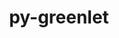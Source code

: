 ---
title: "py-greenlet"
layout: cache
categories: [package, develop]
meta: {"versions": ["2.0.2", "3.0.3", "3.1.1"], "compilers": ["apple-clang@=15.0.0", "gcc@=10.2.1", "gcc@=10.5.0", "gcc@=11.1.0", "gcc@=11.4.0", "gcc@=13.3.0", "gcc@=7.5.0", "gcc@=9.4.0", "oneapi@=2024.2.1"], "oss": ["centos7", "rhel8", "ubuntu18.04", "ubuntu20.04", "ubuntu22.04", "ventura"], "platforms": ["darwin", "linux"], "targets": ["aarch64", "neoverse_v1", "neoverse_v2", "ppc64le", "x86_64_v3"], "stacks": ["data-vis-sdk", "developer-tools", "developer-tools-aarch64-linux-gnu", "developer-tools-darwin", "developer-tools-manylinux2014", "developer-tools-x86_64_v3-linux-gnu", "e4s", "e4s-neoverse-v2", "e4s-neoverse_v1", "e4s-oneapi", "e4s-power", "radiuss", "root"], "num_specs": 112, "num_specs_by_stack": {"root": 112, "developer-tools-darwin": 1, "developer-tools-manylinux2014": 1, "developer-tools-x86_64_v3-linux-gnu": 7, "developer-tools-aarch64-linux-gnu": 7, "radiuss": 7, "developer-tools": 4, "e4s-power": 7, "data-vis-sdk": 7, "e4s-neoverse_v1": 4, "e4s-neoverse-v2": 16, "e4s": 21, "e4s-oneapi": 30}}
spec_details: [{"hash": "kxbtbvkhlwv2levuamcy5ijwxlxn4zcs", "compiler": "apple-clang@=15.0.0", "versions": ["2.0.2"], "os": "ventura", "platform": "darwin", "target": "aarch64", "variants": ["build_system=python_pip"], "stacks": ["root", "developer-tools-darwin"], "size": "-", "tarball": "https://binaries.spack.io/develop/build_cache/darwin-ventura-aarch64/apple-clang-15.0.0/py-greenlet-2.0.2/darwin-ventura-aarch64-apple-clang-15.0.0-py-greenlet-2.0.2-kxbtbvkhlwv2levuamcy5ijwxlxn4zcs.spack"}, {"hash": "xvqks4tqhovovpn7ujiyvxfanmrdwyhh", "compiler": "gcc@=10.2.1", "versions": ["3.1.1"], "os": "centos7", "platform": "linux", "target": "x86_64_v3", "variants": ["build_system=python_pip"], "stacks": ["root", "developer-tools-manylinux2014"], "size": "-", "tarball": "https://binaries.spack.io/develop/build_cache/linux-centos7-x86_64_v3/gcc-10.2.1/py-greenlet-3.1.1/linux-centos7-x86_64_v3-gcc-10.2.1-py-greenlet-3.1.1-xvqks4tqhovovpn7ujiyvxfanmrdwyhh.spack"}, {"hash": "aqlwtpdmmwm3vidzl4fye3ah275p5tb2", "compiler": "gcc@=10.5.0", "versions": ["3.1.1"], "os": "centos7", "platform": "linux", "target": "x86_64_v3", "variants": ["build_system=python_pip"], "stacks": ["root", "developer-tools-x86_64_v3-linux-gnu"], "size": "-", "tarball": "https://binaries.spack.io/develop/build_cache/linux-centos7-x86_64_v3/gcc-10.5.0/py-greenlet-3.1.1/linux-centos7-x86_64_v3-gcc-10.5.0-py-greenlet-3.1.1-aqlwtpdmmwm3vidzl4fye3ah275p5tb2.spack"}, {"hash": "bmsd77uzkhy6quhxa77vxzsduizgfzke", "compiler": "gcc@=10.5.0", "versions": ["3.1.1"], "os": "centos7", "platform": "linux", "target": "x86_64_v3", "variants": ["build_system=python_pip"], "stacks": ["root", "developer-tools-x86_64_v3-linux-gnu"], "size": "-", "tarball": "https://binaries.spack.io/develop/build_cache/linux-centos7-x86_64_v3/gcc-10.5.0/py-greenlet-3.1.1/linux-centos7-x86_64_v3-gcc-10.5.0-py-greenlet-3.1.1-bmsd77uzkhy6quhxa77vxzsduizgfzke.spack"}, {"hash": "cfzhkqouqmskqytf4ddwgwdsq6hosb2z", "compiler": "gcc@=10.5.0", "versions": ["3.1.1"], "os": "centos7", "platform": "linux", "target": "x86_64_v3", "variants": ["build_system=python_pip"], "stacks": ["root", "developer-tools-x86_64_v3-linux-gnu"], "size": "-", "tarball": "https://binaries.spack.io/develop/build_cache/linux-centos7-x86_64_v3/gcc-10.5.0/py-greenlet-3.1.1/linux-centos7-x86_64_v3-gcc-10.5.0-py-greenlet-3.1.1-cfzhkqouqmskqytf4ddwgwdsq6hosb2z.spack"}, {"hash": "locepd5w7entquxfj4fijsnniha3adb7", "compiler": "gcc@=10.5.0", "versions": ["3.1.1"], "os": "centos7", "platform": "linux", "target": "x86_64_v3", "variants": ["build_system=python_pip"], "stacks": ["root", "developer-tools-x86_64_v3-linux-gnu"], "size": "-", "tarball": "https://binaries.spack.io/develop/build_cache/linux-centos7-x86_64_v3/gcc-10.5.0/py-greenlet-3.1.1/linux-centos7-x86_64_v3-gcc-10.5.0-py-greenlet-3.1.1-locepd5w7entquxfj4fijsnniha3adb7.spack"}, {"hash": "xdnspg6nuvxn3omu5oj3iorcipsxvgrs", "compiler": "gcc@=10.5.0", "versions": ["3.1.1"], "os": "centos7", "platform": "linux", "target": "x86_64_v3", "variants": ["build_system=python_pip"], "stacks": ["root", "developer-tools-x86_64_v3-linux-gnu"], "size": "-", "tarball": "https://binaries.spack.io/develop/build_cache/linux-centos7-x86_64_v3/gcc-10.5.0/py-greenlet-3.1.1/linux-centos7-x86_64_v3-gcc-10.5.0-py-greenlet-3.1.1-xdnspg6nuvxn3omu5oj3iorcipsxvgrs.spack"}, {"hash": "xogtumtd3ceeufvxhim47vidg4qqwu7p", "compiler": "gcc@=10.5.0", "versions": ["3.1.1"], "os": "centos7", "platform": "linux", "target": "x86_64_v3", "variants": ["build_system=python_pip"], "stacks": ["root", "developer-tools-x86_64_v3-linux-gnu"], "size": "-", "tarball": "https://binaries.spack.io/develop/build_cache/linux-centos7-x86_64_v3/gcc-10.5.0/py-greenlet-3.1.1/linux-centos7-x86_64_v3-gcc-10.5.0-py-greenlet-3.1.1-xogtumtd3ceeufvxhim47vidg4qqwu7p.spack"}, {"hash": "zxmn6nttojvtfvg53cs4aeizr4newc3e", "compiler": "gcc@=10.5.0", "versions": ["3.1.1"], "os": "centos7", "platform": "linux", "target": "x86_64_v3", "variants": ["build_system=python_pip"], "stacks": ["root", "developer-tools-x86_64_v3-linux-gnu"], "size": "-", "tarball": "https://binaries.spack.io/develop/build_cache/linux-centos7-x86_64_v3/gcc-10.5.0/py-greenlet-3.1.1/linux-centos7-x86_64_v3-gcc-10.5.0-py-greenlet-3.1.1-zxmn6nttojvtfvg53cs4aeizr4newc3e.spack"}, {"hash": "2nyzo2ibx5faxy7bxr6yjy4b2m373d3s", "compiler": "gcc@=13.3.0", "versions": ["3.1.1"], "os": "rhel8", "platform": "linux", "target": "aarch64", "variants": ["build_system=python_pip"], "stacks": ["root", "developer-tools-aarch64-linux-gnu"], "size": "-", "tarball": "https://binaries.spack.io/develop/build_cache/linux-rhel8-aarch64/gcc-13.3.0/py-greenlet-3.1.1/linux-rhel8-aarch64-gcc-13.3.0-py-greenlet-3.1.1-2nyzo2ibx5faxy7bxr6yjy4b2m373d3s.spack"}, {"hash": "4qgehu6tievfebgdz2df6ib753jwcz33", "compiler": "gcc@=13.3.0", "versions": ["3.1.1"], "os": "rhel8", "platform": "linux", "target": "aarch64", "variants": ["build_system=python_pip"], "stacks": ["root", "developer-tools-aarch64-linux-gnu"], "size": "-", "tarball": "https://binaries.spack.io/develop/build_cache/linux-rhel8-aarch64/gcc-13.3.0/py-greenlet-3.1.1/linux-rhel8-aarch64-gcc-13.3.0-py-greenlet-3.1.1-4qgehu6tievfebgdz2df6ib753jwcz33.spack"}, {"hash": "6yfsirg5l5psr45cpkqakegotyftgax6", "compiler": "gcc@=13.3.0", "versions": ["3.1.1"], "os": "rhel8", "platform": "linux", "target": "aarch64", "variants": ["build_system=python_pip"], "stacks": ["root", "developer-tools-aarch64-linux-gnu"], "size": "-", "tarball": "https://binaries.spack.io/develop/build_cache/linux-rhel8-aarch64/gcc-13.3.0/py-greenlet-3.1.1/linux-rhel8-aarch64-gcc-13.3.0-py-greenlet-3.1.1-6yfsirg5l5psr45cpkqakegotyftgax6.spack"}, {"hash": "crzxexk57l5nh4ro7speoaum3lz2knvc", "compiler": "gcc@=13.3.0", "versions": ["3.1.1"], "os": "rhel8", "platform": "linux", "target": "aarch64", "variants": ["build_system=python_pip"], "stacks": ["root", "developer-tools-aarch64-linux-gnu"], "size": "-", "tarball": "https://binaries.spack.io/develop/build_cache/linux-rhel8-aarch64/gcc-13.3.0/py-greenlet-3.1.1/linux-rhel8-aarch64-gcc-13.3.0-py-greenlet-3.1.1-crzxexk57l5nh4ro7speoaum3lz2knvc.spack"}, {"hash": "ka22qvxedtti6lvagyjw53cohofgffxn", "compiler": "gcc@=13.3.0", "versions": ["3.1.1"], "os": "rhel8", "platform": "linux", "target": "aarch64", "variants": ["build_system=python_pip"], "stacks": ["root", "developer-tools-aarch64-linux-gnu"], "size": "-", "tarball": "https://binaries.spack.io/develop/build_cache/linux-rhel8-aarch64/gcc-13.3.0/py-greenlet-3.1.1/linux-rhel8-aarch64-gcc-13.3.0-py-greenlet-3.1.1-ka22qvxedtti6lvagyjw53cohofgffxn.spack"}, {"hash": "qmq22a35bb7hifol6msq2jof5jmshe7h", "compiler": "gcc@=13.3.0", "versions": ["3.1.1"], "os": "rhel8", "platform": "linux", "target": "aarch64", "variants": ["build_system=python_pip"], "stacks": ["root", "developer-tools-aarch64-linux-gnu"], "size": "-", "tarball": "https://binaries.spack.io/develop/build_cache/linux-rhel8-aarch64/gcc-13.3.0/py-greenlet-3.1.1/linux-rhel8-aarch64-gcc-13.3.0-py-greenlet-3.1.1-qmq22a35bb7hifol6msq2jof5jmshe7h.spack"}, {"hash": "xjpfc3hn5bfq7vi4d6zzkrbagob3qemu", "compiler": "gcc@=13.3.0", "versions": ["3.1.1"], "os": "rhel8", "platform": "linux", "target": "aarch64", "variants": ["build_system=python_pip"], "stacks": ["root", "developer-tools-aarch64-linux-gnu"], "size": "-", "tarball": "https://binaries.spack.io/develop/build_cache/linux-rhel8-aarch64/gcc-13.3.0/py-greenlet-3.1.1/linux-rhel8-aarch64-gcc-13.3.0-py-greenlet-3.1.1-xjpfc3hn5bfq7vi4d6zzkrbagob3qemu.spack"}, {"hash": "ymxwd5skswqvcrrybfsujrhfvtg7phjm", "compiler": "gcc@=7.5.0", "versions": ["3.0.3"], "os": "ubuntu18.04", "platform": "linux", "target": "x86_64_v3", "variants": ["build_system=python_pip"], "stacks": ["root", "radiuss"], "size": "-", "tarball": "https://binaries.spack.io/develop/build_cache/linux-ubuntu18.04-x86_64_v3/gcc-7.5.0/py-greenlet-3.0.3/linux-ubuntu18.04-x86_64_v3-gcc-7.5.0-py-greenlet-3.0.3-ymxwd5skswqvcrrybfsujrhfvtg7phjm.spack"}, {"hash": "co22ox3e27kgwp2fnc3bn6z3wq4gnb2t", "compiler": "gcc@=7.5.0", "versions": ["3.0.3"], "os": "ubuntu18.04", "platform": "linux", "target": "x86_64_v3", "variants": ["build_system=python_pip"], "stacks": ["root", "radiuss"], "size": "-", "tarball": "https://binaries.spack.io/develop/build_cache/linux-ubuntu18.04-x86_64_v3/gcc-7.5.0/py-greenlet-3.0.3/linux-ubuntu18.04-x86_64_v3-gcc-7.5.0-py-greenlet-3.0.3-co22ox3e27kgwp2fnc3bn6z3wq4gnb2t.spack"}, {"hash": "6c7giehcpgn545as3ut6fpzz5f624sp7", "compiler": "gcc@=7.5.0", "versions": ["3.0.3"], "os": "ubuntu18.04", "platform": "linux", "target": "x86_64_v3", "variants": ["build_system=python_pip"], "stacks": ["root", "radiuss"], "size": "-", "tarball": "https://binaries.spack.io/develop/build_cache/linux-ubuntu18.04-x86_64_v3/gcc-7.5.0/py-greenlet-3.0.3/linux-ubuntu18.04-x86_64_v3-gcc-7.5.0-py-greenlet-3.0.3-6c7giehcpgn545as3ut6fpzz5f624sp7.spack"}, {"hash": "dzlzxyt6n5d3s7ubrk3un4lzjxmsh324", "compiler": "gcc@=7.5.0", "versions": ["3.0.3"], "os": "ubuntu18.04", "platform": "linux", "target": "x86_64_v3", "variants": ["build_system=python_pip"], "stacks": ["root", "radiuss"], "size": "-", "tarball": "https://binaries.spack.io/develop/build_cache/linux-ubuntu18.04-x86_64_v3/gcc-7.5.0/py-greenlet-3.0.3/linux-ubuntu18.04-x86_64_v3-gcc-7.5.0-py-greenlet-3.0.3-dzlzxyt6n5d3s7ubrk3un4lzjxmsh324.spack"}, {"hash": "mdgygtdwy7m3fk72y2z6e2pwjytr6obx", "compiler": "gcc@=7.5.0", "versions": ["3.0.3"], "os": "ubuntu18.04", "platform": "linux", "target": "x86_64_v3", "variants": ["build_system=python_pip"], "stacks": ["root", "radiuss"], "size": "-", "tarball": "https://binaries.spack.io/develop/build_cache/linux-ubuntu18.04-x86_64_v3/gcc-7.5.0/py-greenlet-3.0.3/linux-ubuntu18.04-x86_64_v3-gcc-7.5.0-py-greenlet-3.0.3-mdgygtdwy7m3fk72y2z6e2pwjytr6obx.spack"}, {"hash": "midyxdigjuj6o3z5tzuypzgrqtiqyfll", "compiler": "gcc@=7.5.0", "versions": ["3.0.3"], "os": "ubuntu18.04", "platform": "linux", "target": "x86_64_v3", "variants": ["build_system=python_pip"], "stacks": ["root", "radiuss"], "size": "-", "tarball": "https://binaries.spack.io/develop/build_cache/linux-ubuntu18.04-x86_64_v3/gcc-7.5.0/py-greenlet-3.0.3/linux-ubuntu18.04-x86_64_v3-gcc-7.5.0-py-greenlet-3.0.3-midyxdigjuj6o3z5tzuypzgrqtiqyfll.spack"}, {"hash": "3flc7tb3lxjff4retswrkxbfvsspj5vm", "compiler": "gcc@=7.5.0", "versions": ["3.0.3"], "os": "ubuntu18.04", "platform": "linux", "target": "x86_64_v3", "variants": ["build_system=python_pip"], "stacks": ["root", "radiuss"], "size": "-", "tarball": "https://binaries.spack.io/develop/build_cache/linux-ubuntu18.04-x86_64_v3/gcc-7.5.0/py-greenlet-3.0.3/linux-ubuntu18.04-x86_64_v3-gcc-7.5.0-py-greenlet-3.0.3-3flc7tb3lxjff4retswrkxbfvsspj5vm.spack"}, {"hash": "2p6ik7kr33xnyzgp2csnvrvqjsjufqnn", "compiler": "gcc@=7.5.0", "versions": ["2.0.2"], "os": "ubuntu18.04", "platform": "linux", "target": "x86_64_v3", "variants": ["build_system=python_pip"], "stacks": ["root", "developer-tools"], "size": "-", "tarball": "https://binaries.spack.io/develop/build_cache/linux-ubuntu18.04-x86_64_v3/gcc-7.5.0/py-greenlet-2.0.2/linux-ubuntu18.04-x86_64_v3-gcc-7.5.0-py-greenlet-2.0.2-2p6ik7kr33xnyzgp2csnvrvqjsjufqnn.spack"}, {"hash": "4t6b3kmyu7oqzcvuax5moei2pfrdfuac", "compiler": "gcc@=7.5.0", "versions": ["2.0.2"], "os": "ubuntu18.04", "platform": "linux", "target": "x86_64_v3", "variants": ["build_system=python_pip"], "stacks": ["root", "developer-tools"], "size": "-", "tarball": "https://binaries.spack.io/develop/build_cache/linux-ubuntu18.04-x86_64_v3/gcc-7.5.0/py-greenlet-2.0.2/linux-ubuntu18.04-x86_64_v3-gcc-7.5.0-py-greenlet-2.0.2-4t6b3kmyu7oqzcvuax5moei2pfrdfuac.spack"}, {"hash": "a2ze66x2nuc637nc63e3ucjqjdbzmshh", "compiler": "gcc@=7.5.0", "versions": ["2.0.2"], "os": "ubuntu18.04", "platform": "linux", "target": "x86_64_v3", "variants": ["build_system=python_pip"], "stacks": ["root", "developer-tools"], "size": "-", "tarball": "https://binaries.spack.io/develop/build_cache/linux-ubuntu18.04-x86_64_v3/gcc-7.5.0/py-greenlet-2.0.2/linux-ubuntu18.04-x86_64_v3-gcc-7.5.0-py-greenlet-2.0.2-a2ze66x2nuc637nc63e3ucjqjdbzmshh.spack"}, {"hash": "phpn6rujk3uxiuuzonnuif7w7xtdqi2c", "compiler": "gcc@=7.5.0", "versions": ["2.0.2"], "os": "ubuntu18.04", "platform": "linux", "target": "x86_64_v3", "variants": ["build_system=python_pip"], "stacks": ["root", "developer-tools"], "size": "-", "tarball": "https://binaries.spack.io/develop/build_cache/linux-ubuntu18.04-x86_64_v3/gcc-7.5.0/py-greenlet-2.0.2/linux-ubuntu18.04-x86_64_v3-gcc-7.5.0-py-greenlet-2.0.2-phpn6rujk3uxiuuzonnuif7w7xtdqi2c.spack"}, {"hash": "c5m7434etyd7kjm6nnkwqtltlmowxtft", "compiler": "gcc@=9.4.0", "versions": ["3.1.1"], "os": "ubuntu20.04", "platform": "linux", "target": "ppc64le", "variants": ["build_system=python_pip"], "stacks": ["e4s-power", "root"], "size": "-", "tarball": "https://binaries.spack.io/develop/build_cache/linux-ubuntu20.04-ppc64le/gcc-9.4.0/py-greenlet-3.1.1/linux-ubuntu20.04-ppc64le-gcc-9.4.0-py-greenlet-3.1.1-c5m7434etyd7kjm6nnkwqtltlmowxtft.spack"}, {"hash": "7ndhmn2i6ppgiufjlhaf5nghos74tt52", "compiler": "gcc@=9.4.0", "versions": ["3.1.1"], "os": "ubuntu20.04", "platform": "linux", "target": "ppc64le", "variants": ["build_system=python_pip"], "stacks": ["e4s-power", "root"], "size": "-", "tarball": "https://binaries.spack.io/develop/build_cache/linux-ubuntu20.04-ppc64le/gcc-9.4.0/py-greenlet-3.1.1/linux-ubuntu20.04-ppc64le-gcc-9.4.0-py-greenlet-3.1.1-7ndhmn2i6ppgiufjlhaf5nghos74tt52.spack"}, {"hash": "5xbk4pn5v7vxmy3ds326yshsargiupbd", "compiler": "gcc@=9.4.0", "versions": ["3.1.1"], "os": "ubuntu20.04", "platform": "linux", "target": "ppc64le", "variants": ["build_system=python_pip"], "stacks": ["e4s-power", "root"], "size": "-", "tarball": "https://binaries.spack.io/develop/build_cache/linux-ubuntu20.04-ppc64le/gcc-9.4.0/py-greenlet-3.1.1/linux-ubuntu20.04-ppc64le-gcc-9.4.0-py-greenlet-3.1.1-5xbk4pn5v7vxmy3ds326yshsargiupbd.spack"}, {"hash": "ovil2zgjyaag5w35vyemlzfbh452lsu5", "compiler": "gcc@=9.4.0", "versions": ["3.1.1"], "os": "ubuntu20.04", "platform": "linux", "target": "ppc64le", "variants": ["build_system=python_pip"], "stacks": ["e4s-power", "root"], "size": "-", "tarball": "https://binaries.spack.io/develop/build_cache/linux-ubuntu20.04-ppc64le/gcc-9.4.0/py-greenlet-3.1.1/linux-ubuntu20.04-ppc64le-gcc-9.4.0-py-greenlet-3.1.1-ovil2zgjyaag5w35vyemlzfbh452lsu5.spack"}, {"hash": "fkj43dhwfa4kcrkzglfpwimj6xqylcb7", "compiler": "gcc@=9.4.0", "versions": ["3.1.1"], "os": "ubuntu20.04", "platform": "linux", "target": "ppc64le", "variants": ["build_system=python_pip"], "stacks": ["e4s-power", "root"], "size": "-", "tarball": "https://binaries.spack.io/develop/build_cache/linux-ubuntu20.04-ppc64le/gcc-9.4.0/py-greenlet-3.1.1/linux-ubuntu20.04-ppc64le-gcc-9.4.0-py-greenlet-3.1.1-fkj43dhwfa4kcrkzglfpwimj6xqylcb7.spack"}, {"hash": "qw25il44lh67xwaeksmfqjb45lrfjufe", "compiler": "gcc@=9.4.0", "versions": ["3.1.1"], "os": "ubuntu20.04", "platform": "linux", "target": "ppc64le", "variants": ["build_system=python_pip"], "stacks": ["e4s-power", "root"], "size": "-", "tarball": "https://binaries.spack.io/develop/build_cache/linux-ubuntu20.04-ppc64le/gcc-9.4.0/py-greenlet-3.1.1/linux-ubuntu20.04-ppc64le-gcc-9.4.0-py-greenlet-3.1.1-qw25il44lh67xwaeksmfqjb45lrfjufe.spack"}, {"hash": "f66hz2md3r4yvto3fz3uwrxx43q4anzc", "compiler": "gcc@=9.4.0", "versions": ["3.1.1"], "os": "ubuntu20.04", "platform": "linux", "target": "ppc64le", "variants": ["build_system=python_pip"], "stacks": ["e4s-power", "root"], "size": "-", "tarball": "https://binaries.spack.io/develop/build_cache/linux-ubuntu20.04-ppc64le/gcc-9.4.0/py-greenlet-3.1.1/linux-ubuntu20.04-ppc64le-gcc-9.4.0-py-greenlet-3.1.1-f66hz2md3r4yvto3fz3uwrxx43q4anzc.spack"}, {"hash": "uch4y6vbl4ympspfh4sbqxeliaxitknz", "compiler": "gcc@=11.1.0", "versions": ["3.1.1"], "os": "ubuntu20.04", "platform": "linux", "target": "x86_64_v3", "variants": ["build_system=python_pip"], "stacks": ["data-vis-sdk", "root"], "size": "-", "tarball": "https://binaries.spack.io/develop/build_cache/linux-ubuntu20.04-x86_64_v3/gcc-11.1.0/py-greenlet-3.1.1/linux-ubuntu20.04-x86_64_v3-gcc-11.1.0-py-greenlet-3.1.1-uch4y6vbl4ympspfh4sbqxeliaxitknz.spack"}, {"hash": "lpvgqytdiunopd6lxv2qdettts2w4ots", "compiler": "gcc@=11.1.0", "versions": ["3.1.1"], "os": "ubuntu20.04", "platform": "linux", "target": "x86_64_v3", "variants": ["build_system=python_pip"], "stacks": ["data-vis-sdk", "root"], "size": "-", "tarball": "https://binaries.spack.io/develop/build_cache/linux-ubuntu20.04-x86_64_v3/gcc-11.1.0/py-greenlet-3.1.1/linux-ubuntu20.04-x86_64_v3-gcc-11.1.0-py-greenlet-3.1.1-lpvgqytdiunopd6lxv2qdettts2w4ots.spack"}, {"hash": "lfow3edpb5lnjbovxum3jscl4zro2e2x", "compiler": "gcc@=11.1.0", "versions": ["3.1.1"], "os": "ubuntu20.04", "platform": "linux", "target": "x86_64_v3", "variants": ["build_system=python_pip"], "stacks": ["data-vis-sdk", "root"], "size": "-", "tarball": "https://binaries.spack.io/develop/build_cache/linux-ubuntu20.04-x86_64_v3/gcc-11.1.0/py-greenlet-3.1.1/linux-ubuntu20.04-x86_64_v3-gcc-11.1.0-py-greenlet-3.1.1-lfow3edpb5lnjbovxum3jscl4zro2e2x.spack"}, {"hash": "vredlo3guf4op7bjk2slhurywynpbpdv", "compiler": "gcc@=11.1.0", "versions": ["3.1.1"], "os": "ubuntu20.04", "platform": "linux", "target": "x86_64_v3", "variants": ["build_system=python_pip"], "stacks": ["data-vis-sdk", "root"], "size": "-", "tarball": "https://binaries.spack.io/develop/build_cache/linux-ubuntu20.04-x86_64_v3/gcc-11.1.0/py-greenlet-3.1.1/linux-ubuntu20.04-x86_64_v3-gcc-11.1.0-py-greenlet-3.1.1-vredlo3guf4op7bjk2slhurywynpbpdv.spack"}, {"hash": "g4cnw5vl4oudtzr4dhnvzlljdweqzq5a", "compiler": "gcc@=11.1.0", "versions": ["3.1.1"], "os": "ubuntu20.04", "platform": "linux", "target": "x86_64_v3", "variants": ["build_system=python_pip"], "stacks": ["data-vis-sdk", "root"], "size": "-", "tarball": "https://binaries.spack.io/develop/build_cache/linux-ubuntu20.04-x86_64_v3/gcc-11.1.0/py-greenlet-3.1.1/linux-ubuntu20.04-x86_64_v3-gcc-11.1.0-py-greenlet-3.1.1-g4cnw5vl4oudtzr4dhnvzlljdweqzq5a.spack"}, {"hash": "upafolujmvw7qbjfh5k7kgvcxpfda3ne", "compiler": "gcc@=11.1.0", "versions": ["3.1.1"], "os": "ubuntu20.04", "platform": "linux", "target": "x86_64_v3", "variants": ["build_system=python_pip"], "stacks": ["data-vis-sdk", "root"], "size": "-", "tarball": "https://binaries.spack.io/develop/build_cache/linux-ubuntu20.04-x86_64_v3/gcc-11.1.0/py-greenlet-3.1.1/linux-ubuntu20.04-x86_64_v3-gcc-11.1.0-py-greenlet-3.1.1-upafolujmvw7qbjfh5k7kgvcxpfda3ne.spack"}, {"hash": "2nfjwz4fgsetoda2ohkbvsl6vtbmf5re", "compiler": "gcc@=11.1.0", "versions": ["3.1.1"], "os": "ubuntu20.04", "platform": "linux", "target": "x86_64_v3", "variants": ["build_system=python_pip"], "stacks": ["data-vis-sdk", "root"], "size": "-", "tarball": "https://binaries.spack.io/develop/build_cache/linux-ubuntu20.04-x86_64_v3/gcc-11.1.0/py-greenlet-3.1.1/linux-ubuntu20.04-x86_64_v3-gcc-11.1.0-py-greenlet-3.1.1-2nfjwz4fgsetoda2ohkbvsl6vtbmf5re.spack"}, {"hash": "vf3z3hyeu6m7ynx6fgtkqpohvchnk5zm", "compiler": "gcc@=11.4.0", "versions": ["3.1.1"], "os": "ubuntu22.04", "platform": "linux", "target": "neoverse_v1", "variants": ["build_system=python_pip"], "stacks": ["root", "e4s-neoverse_v1"], "size": "-", "tarball": "https://binaries.spack.io/develop/build_cache/linux-ubuntu22.04-neoverse_v1/gcc-11.4.0/py-greenlet-3.1.1/linux-ubuntu22.04-neoverse_v1-gcc-11.4.0-py-greenlet-3.1.1-vf3z3hyeu6m7ynx6fgtkqpohvchnk5zm.spack"}, {"hash": "ewwuo76xvkzo4gnhn5eqprzwa2gyl4mz", "compiler": "gcc@=11.4.0", "versions": ["3.1.1"], "os": "ubuntu22.04", "platform": "linux", "target": "neoverse_v1", "variants": ["build_system=python_pip"], "stacks": ["root", "e4s-neoverse_v1"], "size": "-", "tarball": "https://binaries.spack.io/develop/build_cache/linux-ubuntu22.04-neoverse_v1/gcc-11.4.0/py-greenlet-3.1.1/linux-ubuntu22.04-neoverse_v1-gcc-11.4.0-py-greenlet-3.1.1-ewwuo76xvkzo4gnhn5eqprzwa2gyl4mz.spack"}, {"hash": "qpb3hl5boxcuzxnob7a3hu4wvw67mo7w", "compiler": "gcc@=11.4.0", "versions": ["3.1.1"], "os": "ubuntu22.04", "platform": "linux", "target": "neoverse_v1", "variants": ["build_system=python_pip"], "stacks": ["root", "e4s-neoverse_v1"], "size": "-", "tarball": "https://binaries.spack.io/develop/build_cache/linux-ubuntu22.04-neoverse_v1/gcc-11.4.0/py-greenlet-3.1.1/linux-ubuntu22.04-neoverse_v1-gcc-11.4.0-py-greenlet-3.1.1-qpb3hl5boxcuzxnob7a3hu4wvw67mo7w.spack"}, {"hash": "omplmuiqan3wsticcu4vvnbtdrp4gc3l", "compiler": "gcc@=11.4.0", "versions": ["3.1.1"], "os": "ubuntu22.04", "platform": "linux", "target": "neoverse_v1", "variants": ["build_system=python_pip"], "stacks": ["root", "e4s-neoverse_v1"], "size": "-", "tarball": "https://binaries.spack.io/develop/build_cache/linux-ubuntu22.04-neoverse_v1/gcc-11.4.0/py-greenlet-3.1.1/linux-ubuntu22.04-neoverse_v1-gcc-11.4.0-py-greenlet-3.1.1-omplmuiqan3wsticcu4vvnbtdrp4gc3l.spack"}, {"hash": "zaiyfm27ctvp2hvrdegbwo6rkvku2jpm", "compiler": "gcc@=11.4.0", "versions": ["3.1.1"], "os": "ubuntu22.04", "platform": "linux", "target": "neoverse_v2", "variants": ["build_system=python_pip"], "stacks": ["root", "e4s-neoverse-v2"], "size": "-", "tarball": "https://binaries.spack.io/develop/build_cache/linux-ubuntu22.04-neoverse_v2/gcc-11.4.0/py-greenlet-3.1.1/linux-ubuntu22.04-neoverse_v2-gcc-11.4.0-py-greenlet-3.1.1-zaiyfm27ctvp2hvrdegbwo6rkvku2jpm.spack"}, {"hash": "txjo6kccafusbz7ia7emeqwx6m26vu5w", "compiler": "gcc@=11.4.0", "versions": ["3.1.1"], "os": "ubuntu22.04", "platform": "linux", "target": "neoverse_v2", "variants": ["build_system=python_pip"], "stacks": ["root", "e4s-neoverse-v2"], "size": "-", "tarball": "https://binaries.spack.io/develop/build_cache/linux-ubuntu22.04-neoverse_v2/gcc-11.4.0/py-greenlet-3.1.1/linux-ubuntu22.04-neoverse_v2-gcc-11.4.0-py-greenlet-3.1.1-txjo6kccafusbz7ia7emeqwx6m26vu5w.spack"}, {"hash": "zo7zb46xdrtfpcvlv3gs4vuyrzwzjm2o", "compiler": "gcc@=11.4.0", "versions": ["3.1.1"], "os": "ubuntu22.04", "platform": "linux", "target": "neoverse_v2", "variants": ["build_system=python_pip"], "stacks": ["root", "e4s-neoverse-v2"], "size": "-", "tarball": "https://binaries.spack.io/develop/build_cache/linux-ubuntu22.04-neoverse_v2/gcc-11.4.0/py-greenlet-3.1.1/linux-ubuntu22.04-neoverse_v2-gcc-11.4.0-py-greenlet-3.1.1-zo7zb46xdrtfpcvlv3gs4vuyrzwzjm2o.spack"}, {"hash": "yamkjmkjbxayjpkkvacdugeq6lrmxwbd", "compiler": "gcc@=11.4.0", "versions": ["3.1.1"], "os": "ubuntu22.04", "platform": "linux", "target": "neoverse_v2", "variants": ["build_system=python_pip"], "stacks": ["root", "e4s-neoverse-v2"], "size": "-", "tarball": "https://binaries.spack.io/develop/build_cache/linux-ubuntu22.04-neoverse_v2/gcc-11.4.0/py-greenlet-3.1.1/linux-ubuntu22.04-neoverse_v2-gcc-11.4.0-py-greenlet-3.1.1-yamkjmkjbxayjpkkvacdugeq6lrmxwbd.spack"}, {"hash": "prpfz7j7ilbo5l7vattm45lseqogabjx", "compiler": "gcc@=11.4.0", "versions": ["3.1.1"], "os": "ubuntu22.04", "platform": "linux", "target": "neoverse_v2", "variants": ["build_system=python_pip"], "stacks": ["root", "e4s-neoverse-v2"], "size": "-", "tarball": "https://binaries.spack.io/develop/build_cache/linux-ubuntu22.04-neoverse_v2/gcc-11.4.0/py-greenlet-3.1.1/linux-ubuntu22.04-neoverse_v2-gcc-11.4.0-py-greenlet-3.1.1-prpfz7j7ilbo5l7vattm45lseqogabjx.spack"}, {"hash": "mu5ey6muythnmazwwsnrvgojrveokcrg", "compiler": "gcc@=11.4.0", "versions": ["3.1.1"], "os": "ubuntu22.04", "platform": "linux", "target": "neoverse_v2", "variants": ["build_system=python_pip"], "stacks": ["root", "e4s-neoverse-v2"], "size": "-", "tarball": "https://binaries.spack.io/develop/build_cache/linux-ubuntu22.04-neoverse_v2/gcc-11.4.0/py-greenlet-3.1.1/linux-ubuntu22.04-neoverse_v2-gcc-11.4.0-py-greenlet-3.1.1-mu5ey6muythnmazwwsnrvgojrveokcrg.spack"}, {"hash": "syyfkiizjckzs7wrofp5xefrfyyauxsu", "compiler": "gcc@=11.4.0", "versions": ["3.1.1"], "os": "ubuntu22.04", "platform": "linux", "target": "neoverse_v2", "variants": ["build_system=python_pip"], "stacks": ["root", "e4s-neoverse-v2"], "size": "-", "tarball": "https://binaries.spack.io/develop/build_cache/linux-ubuntu22.04-neoverse_v2/gcc-11.4.0/py-greenlet-3.1.1/linux-ubuntu22.04-neoverse_v2-gcc-11.4.0-py-greenlet-3.1.1-syyfkiizjckzs7wrofp5xefrfyyauxsu.spack"}, {"hash": "nn5dp4vm7keb6clrtm6qeeeq2vkh7hlo", "compiler": "gcc@=11.4.0", "versions": ["3.1.1"], "os": "ubuntu22.04", "platform": "linux", "target": "neoverse_v2", "variants": ["build_system=python_pip"], "stacks": ["root", "e4s-neoverse-v2"], "size": "-", "tarball": "https://binaries.spack.io/develop/build_cache/linux-ubuntu22.04-neoverse_v2/gcc-11.4.0/py-greenlet-3.1.1/linux-ubuntu22.04-neoverse_v2-gcc-11.4.0-py-greenlet-3.1.1-nn5dp4vm7keb6clrtm6qeeeq2vkh7hlo.spack"}, {"hash": "top5nksftaw5t7tzjaa3ggmfzsvdkrd2", "compiler": "gcc@=11.4.0", "versions": ["3.1.1"], "os": "ubuntu22.04", "platform": "linux", "target": "neoverse_v2", "variants": ["build_system=python_pip"], "stacks": ["root", "e4s-neoverse-v2"], "size": "-", "tarball": "https://binaries.spack.io/develop/build_cache/linux-ubuntu22.04-neoverse_v2/gcc-11.4.0/py-greenlet-3.1.1/linux-ubuntu22.04-neoverse_v2-gcc-11.4.0-py-greenlet-3.1.1-top5nksftaw5t7tzjaa3ggmfzsvdkrd2.spack"}, {"hash": "v25kee3qirdduesathlkn6ondxrixhju", "compiler": "gcc@=11.4.0", "versions": ["3.1.1"], "os": "ubuntu22.04", "platform": "linux", "target": "neoverse_v2", "variants": ["build_system=python_pip"], "stacks": ["root", "e4s-neoverse-v2"], "size": "-", "tarball": "https://binaries.spack.io/develop/build_cache/linux-ubuntu22.04-neoverse_v2/gcc-11.4.0/py-greenlet-3.1.1/linux-ubuntu22.04-neoverse_v2-gcc-11.4.0-py-greenlet-3.1.1-v25kee3qirdduesathlkn6ondxrixhju.spack"}, {"hash": "hefum3erf4d4b33fmzdwfyraxdh2qajb", "compiler": "gcc@=11.4.0", "versions": ["3.1.1"], "os": "ubuntu22.04", "platform": "linux", "target": "neoverse_v2", "variants": ["build_system=python_pip"], "stacks": ["root", "e4s-neoverse-v2"], "size": "-", "tarball": "https://binaries.spack.io/develop/build_cache/linux-ubuntu22.04-neoverse_v2/gcc-11.4.0/py-greenlet-3.1.1/linux-ubuntu22.04-neoverse_v2-gcc-11.4.0-py-greenlet-3.1.1-hefum3erf4d4b33fmzdwfyraxdh2qajb.spack"}, {"hash": "hxql2q55olyv5ibwvkwhyy27ttatcho2", "compiler": "gcc@=11.4.0", "versions": ["3.1.1"], "os": "ubuntu22.04", "platform": "linux", "target": "neoverse_v2", "variants": ["build_system=python_pip"], "stacks": ["root", "e4s-neoverse-v2"], "size": "-", "tarball": "https://binaries.spack.io/develop/build_cache/linux-ubuntu22.04-neoverse_v2/gcc-11.4.0/py-greenlet-3.1.1/linux-ubuntu22.04-neoverse_v2-gcc-11.4.0-py-greenlet-3.1.1-hxql2q55olyv5ibwvkwhyy27ttatcho2.spack"}, {"hash": "ngirqbjaldzg7kzoym2kxvdyt76e4gcc", "compiler": "gcc@=11.4.0", "versions": ["3.1.1"], "os": "ubuntu22.04", "platform": "linux", "target": "neoverse_v2", "variants": ["build_system=python_pip"], "stacks": ["root", "e4s-neoverse-v2"], "size": "-", "tarball": "https://binaries.spack.io/develop/build_cache/linux-ubuntu22.04-neoverse_v2/gcc-11.4.0/py-greenlet-3.1.1/linux-ubuntu22.04-neoverse_v2-gcc-11.4.0-py-greenlet-3.1.1-ngirqbjaldzg7kzoym2kxvdyt76e4gcc.spack"}, {"hash": "4jh2cdndwr2kedhzj7dtpjz2276wac5u", "compiler": "gcc@=11.4.0", "versions": ["3.1.1"], "os": "ubuntu22.04", "platform": "linux", "target": "neoverse_v2", "variants": ["build_system=python_pip"], "stacks": ["root", "e4s-neoverse-v2"], "size": "-", "tarball": "https://binaries.spack.io/develop/build_cache/linux-ubuntu22.04-neoverse_v2/gcc-11.4.0/py-greenlet-3.1.1/linux-ubuntu22.04-neoverse_v2-gcc-11.4.0-py-greenlet-3.1.1-4jh2cdndwr2kedhzj7dtpjz2276wac5u.spack"}, {"hash": "c6peyxwzwap7epuztffxthcte63shi4m", "compiler": "gcc@=11.4.0", "versions": ["3.1.1"], "os": "ubuntu22.04", "platform": "linux", "target": "neoverse_v2", "variants": ["build_system=python_pip"], "stacks": ["root", "e4s-neoverse-v2"], "size": "-", "tarball": "https://binaries.spack.io/develop/build_cache/linux-ubuntu22.04-neoverse_v2/gcc-11.4.0/py-greenlet-3.1.1/linux-ubuntu22.04-neoverse_v2-gcc-11.4.0-py-greenlet-3.1.1-c6peyxwzwap7epuztffxthcte63shi4m.spack"}, {"hash": "zceck3iayi42hut5mlbkmihsedrqyevp", "compiler": "gcc@=11.4.0", "versions": ["3.1.1"], "os": "ubuntu22.04", "platform": "linux", "target": "neoverse_v2", "variants": ["build_system=python_pip"], "stacks": ["root", "e4s-neoverse-v2"], "size": "-", "tarball": "https://binaries.spack.io/develop/build_cache/linux-ubuntu22.04-neoverse_v2/gcc-11.4.0/py-greenlet-3.1.1/linux-ubuntu22.04-neoverse_v2-gcc-11.4.0-py-greenlet-3.1.1-zceck3iayi42hut5mlbkmihsedrqyevp.spack"}, {"hash": "z5guxvuuu5khz6xdiv7jes5btm5yf72u", "compiler": "gcc@=11.4.0", "versions": ["3.1.1"], "os": "ubuntu22.04", "platform": "linux", "target": "x86_64_v3", "variants": ["build_system=python_pip"], "stacks": ["e4s", "root"], "size": "-", "tarball": "https://binaries.spack.io/develop/build_cache/linux-ubuntu22.04-x86_64_v3/gcc-11.4.0/py-greenlet-3.1.1/linux-ubuntu22.04-x86_64_v3-gcc-11.4.0-py-greenlet-3.1.1-z5guxvuuu5khz6xdiv7jes5btm5yf72u.spack"}, {"hash": "hqkjqgwzpwh5ilmjfsgmdpeqcbnufvgd", "compiler": "gcc@=11.4.0", "versions": ["3.1.1"], "os": "ubuntu22.04", "platform": "linux", "target": "x86_64_v3", "variants": ["build_system=python_pip"], "stacks": ["e4s", "root"], "size": "-", "tarball": "https://binaries.spack.io/develop/build_cache/linux-ubuntu22.04-x86_64_v3/gcc-11.4.0/py-greenlet-3.1.1/linux-ubuntu22.04-x86_64_v3-gcc-11.4.0-py-greenlet-3.1.1-hqkjqgwzpwh5ilmjfsgmdpeqcbnufvgd.spack"}, {"hash": "uhxgebqrfjlq53gjp4zdjxyb5yf5u6ky", "compiler": "gcc@=11.4.0", "versions": ["3.1.1"], "os": "ubuntu22.04", "platform": "linux", "target": "x86_64_v3", "variants": ["build_system=python_pip"], "stacks": ["e4s", "root"], "size": "-", "tarball": "https://binaries.spack.io/develop/build_cache/linux-ubuntu22.04-x86_64_v3/gcc-11.4.0/py-greenlet-3.1.1/linux-ubuntu22.04-x86_64_v3-gcc-11.4.0-py-greenlet-3.1.1-uhxgebqrfjlq53gjp4zdjxyb5yf5u6ky.spack"}, {"hash": "xziatfk4ittd6ek2coqkqnmmvgi3n644", "compiler": "gcc@=11.4.0", "versions": ["3.1.1"], "os": "ubuntu22.04", "platform": "linux", "target": "x86_64_v3", "variants": ["build_system=python_pip"], "stacks": ["e4s", "root"], "size": "-", "tarball": "https://binaries.spack.io/develop/build_cache/linux-ubuntu22.04-x86_64_v3/gcc-11.4.0/py-greenlet-3.1.1/linux-ubuntu22.04-x86_64_v3-gcc-11.4.0-py-greenlet-3.1.1-xziatfk4ittd6ek2coqkqnmmvgi3n644.spack"}, {"hash": "hniftvlq3ux7lr6kb6n6xixzprc4g3oc", "compiler": "gcc@=11.4.0", "versions": ["3.1.1"], "os": "ubuntu22.04", "platform": "linux", "target": "x86_64_v3", "variants": ["build_system=python_pip"], "stacks": ["e4s", "root"], "size": "-", "tarball": "https://binaries.spack.io/develop/build_cache/linux-ubuntu22.04-x86_64_v3/gcc-11.4.0/py-greenlet-3.1.1/linux-ubuntu22.04-x86_64_v3-gcc-11.4.0-py-greenlet-3.1.1-hniftvlq3ux7lr6kb6n6xixzprc4g3oc.spack"}, {"hash": "p6k2y2hh3vm6b267uthv25itshg5umku", "compiler": "gcc@=11.4.0", "versions": ["3.1.1"], "os": "ubuntu22.04", "platform": "linux", "target": "x86_64_v3", "variants": ["build_system=python_pip"], "stacks": ["e4s", "root"], "size": "-", "tarball": "https://binaries.spack.io/develop/build_cache/linux-ubuntu22.04-x86_64_v3/gcc-11.4.0/py-greenlet-3.1.1/linux-ubuntu22.04-x86_64_v3-gcc-11.4.0-py-greenlet-3.1.1-p6k2y2hh3vm6b267uthv25itshg5umku.spack"}, {"hash": "yut2575rxzjyv3rd7sgdourevr2uyf2q", "compiler": "gcc@=11.4.0", "versions": ["3.1.1"], "os": "ubuntu22.04", "platform": "linux", "target": "x86_64_v3", "variants": ["build_system=python_pip"], "stacks": ["e4s", "root"], "size": "-", "tarball": "https://binaries.spack.io/develop/build_cache/linux-ubuntu22.04-x86_64_v3/gcc-11.4.0/py-greenlet-3.1.1/linux-ubuntu22.04-x86_64_v3-gcc-11.4.0-py-greenlet-3.1.1-yut2575rxzjyv3rd7sgdourevr2uyf2q.spack"}, {"hash": "xmci5jk3wq4ss7x22pfbroumqy2chi3j", "compiler": "gcc@=11.4.0", "versions": ["3.1.1"], "os": "ubuntu22.04", "platform": "linux", "target": "x86_64_v3", "variants": ["build_system=python_pip"], "stacks": ["e4s", "root"], "size": "-", "tarball": "https://binaries.spack.io/develop/build_cache/linux-ubuntu22.04-x86_64_v3/gcc-11.4.0/py-greenlet-3.1.1/linux-ubuntu22.04-x86_64_v3-gcc-11.4.0-py-greenlet-3.1.1-xmci5jk3wq4ss7x22pfbroumqy2chi3j.spack"}, {"hash": "zooegzcbr5n7c5drcfoshas5htya6gfp", "compiler": "gcc@=11.4.0", "versions": ["3.1.1"], "os": "ubuntu22.04", "platform": "linux", "target": "x86_64_v3", "variants": ["build_system=python_pip"], "stacks": ["e4s", "root"], "size": "-", "tarball": "https://binaries.spack.io/develop/build_cache/linux-ubuntu22.04-x86_64_v3/gcc-11.4.0/py-greenlet-3.1.1/linux-ubuntu22.04-x86_64_v3-gcc-11.4.0-py-greenlet-3.1.1-zooegzcbr5n7c5drcfoshas5htya6gfp.spack"}, {"hash": "4wonyxfsoaezq3w7r7i4ehka474idzz6", "compiler": "gcc@=11.4.0", "versions": ["3.1.1"], "os": "ubuntu22.04", "platform": "linux", "target": "x86_64_v3", "variants": ["build_system=python_pip"], "stacks": ["e4s", "root"], "size": "-", "tarball": "https://binaries.spack.io/develop/build_cache/linux-ubuntu22.04-x86_64_v3/gcc-11.4.0/py-greenlet-3.1.1/linux-ubuntu22.04-x86_64_v3-gcc-11.4.0-py-greenlet-3.1.1-4wonyxfsoaezq3w7r7i4ehka474idzz6.spack"}, {"hash": "tfjb4kozb4ujbw2bxoaoaxf675jgivgk", "compiler": "gcc@=11.4.0", "versions": ["3.1.1"], "os": "ubuntu22.04", "platform": "linux", "target": "x86_64_v3", "variants": ["build_system=python_pip"], "stacks": ["e4s", "root"], "size": "-", "tarball": "https://binaries.spack.io/develop/build_cache/linux-ubuntu22.04-x86_64_v3/gcc-11.4.0/py-greenlet-3.1.1/linux-ubuntu22.04-x86_64_v3-gcc-11.4.0-py-greenlet-3.1.1-tfjb4kozb4ujbw2bxoaoaxf675jgivgk.spack"}, {"hash": "m33lwyuncabih5l4bclnkm3sthrdalmg", "compiler": "gcc@=11.4.0", "versions": ["3.1.1"], "os": "ubuntu22.04", "platform": "linux", "target": "x86_64_v3", "variants": ["build_system=python_pip"], "stacks": ["e4s", "root"], "size": "-", "tarball": "https://binaries.spack.io/develop/build_cache/linux-ubuntu22.04-x86_64_v3/gcc-11.4.0/py-greenlet-3.1.1/linux-ubuntu22.04-x86_64_v3-gcc-11.4.0-py-greenlet-3.1.1-m33lwyuncabih5l4bclnkm3sthrdalmg.spack"}, {"hash": "j4al6rlj7l52bdx6w5w2bcxrwjaec3aj", "compiler": "gcc@=11.4.0", "versions": ["3.1.1"], "os": "ubuntu22.04", "platform": "linux", "target": "x86_64_v3", "variants": ["build_system=python_pip"], "stacks": ["e4s", "root"], "size": "-", "tarball": "https://binaries.spack.io/develop/build_cache/linux-ubuntu22.04-x86_64_v3/gcc-11.4.0/py-greenlet-3.1.1/linux-ubuntu22.04-x86_64_v3-gcc-11.4.0-py-greenlet-3.1.1-j4al6rlj7l52bdx6w5w2bcxrwjaec3aj.spack"}, {"hash": "ywlmcbdpmwgw72subyog2gncnytnvcup", "compiler": "gcc@=11.4.0", "versions": ["3.1.1"], "os": "ubuntu22.04", "platform": "linux", "target": "x86_64_v3", "variants": ["build_system=python_pip"], "stacks": ["e4s", "root"], "size": "-", "tarball": "https://binaries.spack.io/develop/build_cache/linux-ubuntu22.04-x86_64_v3/gcc-11.4.0/py-greenlet-3.1.1/linux-ubuntu22.04-x86_64_v3-gcc-11.4.0-py-greenlet-3.1.1-ywlmcbdpmwgw72subyog2gncnytnvcup.spack"}, {"hash": "ixdhmpvr3llf5quomhvpjs7vsuqatgbu", "compiler": "gcc@=11.4.0", "versions": ["3.1.1"], "os": "ubuntu22.04", "platform": "linux", "target": "x86_64_v3", "variants": ["build_system=python_pip"], "stacks": ["e4s", "root"], "size": "-", "tarball": "https://binaries.spack.io/develop/build_cache/linux-ubuntu22.04-x86_64_v3/gcc-11.4.0/py-greenlet-3.1.1/linux-ubuntu22.04-x86_64_v3-gcc-11.4.0-py-greenlet-3.1.1-ixdhmpvr3llf5quomhvpjs7vsuqatgbu.spack"}, {"hash": "eltbytjmtoivzyx2ox43btcpqly6z3zi", "compiler": "gcc@=11.4.0", "versions": ["3.1.1"], "os": "ubuntu22.04", "platform": "linux", "target": "x86_64_v3", "variants": ["build_system=python_pip"], "stacks": ["e4s", "root"], "size": "-", "tarball": "https://binaries.spack.io/develop/build_cache/linux-ubuntu22.04-x86_64_v3/gcc-11.4.0/py-greenlet-3.1.1/linux-ubuntu22.04-x86_64_v3-gcc-11.4.0-py-greenlet-3.1.1-eltbytjmtoivzyx2ox43btcpqly6z3zi.spack"}, {"hash": "dwuan27rdm3kaarlpwgh7aypukcwkrxb", "compiler": "gcc@=11.4.0", "versions": ["3.1.1"], "os": "ubuntu22.04", "platform": "linux", "target": "x86_64_v3", "variants": ["build_system=python_pip"], "stacks": ["e4s", "root"], "size": "-", "tarball": "https://binaries.spack.io/develop/build_cache/linux-ubuntu22.04-x86_64_v3/gcc-11.4.0/py-greenlet-3.1.1/linux-ubuntu22.04-x86_64_v3-gcc-11.4.0-py-greenlet-3.1.1-dwuan27rdm3kaarlpwgh7aypukcwkrxb.spack"}, {"hash": "yugli64ysl25vthtmhbfrpjjmnfyr3rs", "compiler": "gcc@=11.4.0", "versions": ["3.1.1"], "os": "ubuntu22.04", "platform": "linux", "target": "x86_64_v3", "variants": ["build_system=python_pip"], "stacks": ["e4s", "root"], "size": "-", "tarball": "https://binaries.spack.io/develop/build_cache/linux-ubuntu22.04-x86_64_v3/gcc-11.4.0/py-greenlet-3.1.1/linux-ubuntu22.04-x86_64_v3-gcc-11.4.0-py-greenlet-3.1.1-yugli64ysl25vthtmhbfrpjjmnfyr3rs.spack"}, {"hash": "eugavycwdc2grn4tijk3cqjn4w5327a6", "compiler": "gcc@=11.4.0", "versions": ["3.1.1"], "os": "ubuntu22.04", "platform": "linux", "target": "x86_64_v3", "variants": ["build_system=python_pip"], "stacks": ["e4s", "root"], "size": "-", "tarball": "https://binaries.spack.io/develop/build_cache/linux-ubuntu22.04-x86_64_v3/gcc-11.4.0/py-greenlet-3.1.1/linux-ubuntu22.04-x86_64_v3-gcc-11.4.0-py-greenlet-3.1.1-eugavycwdc2grn4tijk3cqjn4w5327a6.spack"}, {"hash": "xqtomwiccu5uf7iph5w4pq5uod6blaqi", "compiler": "gcc@=11.4.0", "versions": ["3.1.1"], "os": "ubuntu22.04", "platform": "linux", "target": "x86_64_v3", "variants": ["build_system=python_pip"], "stacks": ["e4s", "root"], "size": "-", "tarball": "https://binaries.spack.io/develop/build_cache/linux-ubuntu22.04-x86_64_v3/gcc-11.4.0/py-greenlet-3.1.1/linux-ubuntu22.04-x86_64_v3-gcc-11.4.0-py-greenlet-3.1.1-xqtomwiccu5uf7iph5w4pq5uod6blaqi.spack"}, {"hash": "alcw4jcimwyklfxcaeytqe6frpg75r3o", "compiler": "gcc@=11.4.0", "versions": ["3.1.1"], "os": "ubuntu22.04", "platform": "linux", "target": "x86_64_v3", "variants": ["build_system=python_pip"], "stacks": ["e4s", "root"], "size": "-", "tarball": "https://binaries.spack.io/develop/build_cache/linux-ubuntu22.04-x86_64_v3/gcc-11.4.0/py-greenlet-3.1.1/linux-ubuntu22.04-x86_64_v3-gcc-11.4.0-py-greenlet-3.1.1-alcw4jcimwyklfxcaeytqe6frpg75r3o.spack"}, {"hash": "ffnokz3rc33bvh3fqjchsjvb3rqbe7gj", "compiler": "oneapi@=2024.2.1", "versions": ["3.1.1"], "os": "ubuntu22.04", "platform": "linux", "target": "x86_64_v3", "variants": ["build_system=python_pip"], "stacks": ["root", "e4s-oneapi"], "size": "-", "tarball": "https://binaries.spack.io/develop/build_cache/linux-ubuntu22.04-x86_64_v3/oneapi-2024.2.1/py-greenlet-3.1.1/linux-ubuntu22.04-x86_64_v3-oneapi-2024.2.1-py-greenlet-3.1.1-ffnokz3rc33bvh3fqjchsjvb3rqbe7gj.spack"}, {"hash": "fionr4nwhfph7prxy3gmh5bzkf7wqvex", "compiler": "oneapi@=2024.2.1", "versions": ["3.1.1"], "os": "ubuntu22.04", "platform": "linux", "target": "x86_64_v3", "variants": ["build_system=python_pip"], "stacks": ["root", "e4s-oneapi"], "size": "-", "tarball": "https://binaries.spack.io/develop/build_cache/linux-ubuntu22.04-x86_64_v3/oneapi-2024.2.1/py-greenlet-3.1.1/linux-ubuntu22.04-x86_64_v3-oneapi-2024.2.1-py-greenlet-3.1.1-fionr4nwhfph7prxy3gmh5bzkf7wqvex.spack"}, {"hash": "mggo4swsgkiprpsh4byim2il755hwzj5", "compiler": "oneapi@=2024.2.1", "versions": ["3.1.1"], "os": "ubuntu22.04", "platform": "linux", "target": "x86_64_v3", "variants": ["build_system=python_pip"], "stacks": ["root", "e4s-oneapi"], "size": "-", "tarball": "https://binaries.spack.io/develop/build_cache/linux-ubuntu22.04-x86_64_v3/oneapi-2024.2.1/py-greenlet-3.1.1/linux-ubuntu22.04-x86_64_v3-oneapi-2024.2.1-py-greenlet-3.1.1-mggo4swsgkiprpsh4byim2il755hwzj5.spack"}, {"hash": "l3vlxqzilw3t4v4cb2mo2rb6pkbdkfk5", "compiler": "oneapi@=2024.2.1", "versions": ["3.1.1"], "os": "ubuntu22.04", "platform": "linux", "target": "x86_64_v3", "variants": ["build_system=python_pip"], "stacks": ["root", "e4s-oneapi"], "size": "-", "tarball": "https://binaries.spack.io/develop/build_cache/linux-ubuntu22.04-x86_64_v3/oneapi-2024.2.1/py-greenlet-3.1.1/linux-ubuntu22.04-x86_64_v3-oneapi-2024.2.1-py-greenlet-3.1.1-l3vlxqzilw3t4v4cb2mo2rb6pkbdkfk5.spack"}, {"hash": "pzkwi23aawumxpahifvanpdmciwtfkck", "compiler": "oneapi@=2024.2.1", "versions": ["3.1.1"], "os": "ubuntu22.04", "platform": "linux", "target": "x86_64_v3", "variants": ["build_system=python_pip"], "stacks": ["root", "e4s-oneapi"], "size": "-", "tarball": "https://binaries.spack.io/develop/build_cache/linux-ubuntu22.04-x86_64_v3/oneapi-2024.2.1/py-greenlet-3.1.1/linux-ubuntu22.04-x86_64_v3-oneapi-2024.2.1-py-greenlet-3.1.1-pzkwi23aawumxpahifvanpdmciwtfkck.spack"}, {"hash": "rzph6mpiphp3uxhi2jj3ybt3jiq65nxt", "compiler": "oneapi@=2024.2.1", "versions": ["3.1.1"], "os": "ubuntu22.04", "platform": "linux", "target": "x86_64_v3", "variants": ["build_system=python_pip"], "stacks": ["root", "e4s-oneapi"], "size": "-", "tarball": "https://binaries.spack.io/develop/build_cache/linux-ubuntu22.04-x86_64_v3/oneapi-2024.2.1/py-greenlet-3.1.1/linux-ubuntu22.04-x86_64_v3-oneapi-2024.2.1-py-greenlet-3.1.1-rzph6mpiphp3uxhi2jj3ybt3jiq65nxt.spack"}, {"hash": "5g3rputtdl5fli4rau6sdzhobxs652bh", "compiler": "oneapi@=2024.2.1", "versions": ["3.1.1"], "os": "ubuntu22.04", "platform": "linux", "target": "x86_64_v3", "variants": ["build_system=python_pip"], "stacks": ["root", "e4s-oneapi"], "size": "-", "tarball": "https://binaries.spack.io/develop/build_cache/linux-ubuntu22.04-x86_64_v3/oneapi-2024.2.1/py-greenlet-3.1.1/linux-ubuntu22.04-x86_64_v3-oneapi-2024.2.1-py-greenlet-3.1.1-5g3rputtdl5fli4rau6sdzhobxs652bh.spack"}, {"hash": "amow6tcsk33bk5t52ntgpue4htl64axf", "compiler": "oneapi@=2024.2.1", "versions": ["3.1.1"], "os": "ubuntu22.04", "platform": "linux", "target": "x86_64_v3", "variants": ["build_system=python_pip"], "stacks": ["root", "e4s-oneapi"], "size": "-", "tarball": "https://binaries.spack.io/develop/build_cache/linux-ubuntu22.04-x86_64_v3/oneapi-2024.2.1/py-greenlet-3.1.1/linux-ubuntu22.04-x86_64_v3-oneapi-2024.2.1-py-greenlet-3.1.1-amow6tcsk33bk5t52ntgpue4htl64axf.spack"}, {"hash": "pg4wavkb2ytufm45niojtlel5l4exssp", "compiler": "oneapi@=2024.2.1", "versions": ["3.1.1"], "os": "ubuntu22.04", "platform": "linux", "target": "x86_64_v3", "variants": ["build_system=python_pip"], "stacks": ["root", "e4s-oneapi"], "size": "-", "tarball": "https://binaries.spack.io/develop/build_cache/linux-ubuntu22.04-x86_64_v3/oneapi-2024.2.1/py-greenlet-3.1.1/linux-ubuntu22.04-x86_64_v3-oneapi-2024.2.1-py-greenlet-3.1.1-pg4wavkb2ytufm45niojtlel5l4exssp.spack"}, {"hash": "t6dlithedu7ixqhe4j4d3txhy3bye5cd", "compiler": "oneapi@=2024.2.1", "versions": ["3.1.1"], "os": "ubuntu22.04", "platform": "linux", "target": "x86_64_v3", "variants": ["build_system=python_pip"], "stacks": ["root", "e4s-oneapi"], "size": "-", "tarball": "https://binaries.spack.io/develop/build_cache/linux-ubuntu22.04-x86_64_v3/oneapi-2024.2.1/py-greenlet-3.1.1/linux-ubuntu22.04-x86_64_v3-oneapi-2024.2.1-py-greenlet-3.1.1-t6dlithedu7ixqhe4j4d3txhy3bye5cd.spack"}, {"hash": "iocottmks3mcq2axhvoxs7vrjmk57hgx", "compiler": "oneapi@=2024.2.1", "versions": ["3.1.1"], "os": "ubuntu22.04", "platform": "linux", "target": "x86_64_v3", "variants": ["build_system=python_pip"], "stacks": ["root", "e4s-oneapi"], "size": "-", "tarball": "https://binaries.spack.io/develop/build_cache/linux-ubuntu22.04-x86_64_v3/oneapi-2024.2.1/py-greenlet-3.1.1/linux-ubuntu22.04-x86_64_v3-oneapi-2024.2.1-py-greenlet-3.1.1-iocottmks3mcq2axhvoxs7vrjmk57hgx.spack"}, {"hash": "xbmlixmerg3p4mv7i3zdh6253n4agmlr", "compiler": "oneapi@=2024.2.1", "versions": ["3.1.1"], "os": "ubuntu22.04", "platform": "linux", "target": "x86_64_v3", "variants": ["build_system=python_pip"], "stacks": ["root", "e4s-oneapi"], "size": "-", "tarball": "https://binaries.spack.io/develop/build_cache/linux-ubuntu22.04-x86_64_v3/oneapi-2024.2.1/py-greenlet-3.1.1/linux-ubuntu22.04-x86_64_v3-oneapi-2024.2.1-py-greenlet-3.1.1-xbmlixmerg3p4mv7i3zdh6253n4agmlr.spack"}, {"hash": "4sgbpsuijxmumrj7e2smycvpvzragjbv", "compiler": "oneapi@=2024.2.1", "versions": ["3.1.1"], "os": "ubuntu22.04", "platform": "linux", "target": "x86_64_v3", "variants": ["build_system=python_pip"], "stacks": ["root", "e4s-oneapi"], "size": "-", "tarball": "https://binaries.spack.io/develop/build_cache/linux-ubuntu22.04-x86_64_v3/oneapi-2024.2.1/py-greenlet-3.1.1/linux-ubuntu22.04-x86_64_v3-oneapi-2024.2.1-py-greenlet-3.1.1-4sgbpsuijxmumrj7e2smycvpvzragjbv.spack"}, {"hash": "xdunia76q35t254zuqxoju5ssop7dhr2", "compiler": "oneapi@=2024.2.1", "versions": ["3.1.1"], "os": "ubuntu22.04", "platform": "linux", "target": "x86_64_v3", "variants": ["build_system=python_pip"], "stacks": ["root", "e4s-oneapi"], "size": "-", "tarball": "https://binaries.spack.io/develop/build_cache/linux-ubuntu22.04-x86_64_v3/oneapi-2024.2.1/py-greenlet-3.1.1/linux-ubuntu22.04-x86_64_v3-oneapi-2024.2.1-py-greenlet-3.1.1-xdunia76q35t254zuqxoju5ssop7dhr2.spack"}, {"hash": "itxj7iico54c5kogleqlhmguqkfpk4vh", "compiler": "oneapi@=2024.2.1", "versions": ["3.1.1"], "os": "ubuntu22.04", "platform": "linux", "target": "x86_64_v3", "variants": ["build_system=python_pip"], "stacks": ["root", "e4s-oneapi"], "size": "-", "tarball": "https://binaries.spack.io/develop/build_cache/linux-ubuntu22.04-x86_64_v3/oneapi-2024.2.1/py-greenlet-3.1.1/linux-ubuntu22.04-x86_64_v3-oneapi-2024.2.1-py-greenlet-3.1.1-itxj7iico54c5kogleqlhmguqkfpk4vh.spack"}, {"hash": "3uamm5imdz4kiwby6jedpqyhuajj2bzg", "compiler": "oneapi@=2024.2.1", "versions": ["3.1.1"], "os": "ubuntu22.04", "platform": "linux", "target": "x86_64_v3", "variants": ["build_system=python_pip"], "stacks": ["root", "e4s-oneapi"], "size": "-", "tarball": "https://binaries.spack.io/develop/build_cache/linux-ubuntu22.04-x86_64_v3/oneapi-2024.2.1/py-greenlet-3.1.1/linux-ubuntu22.04-x86_64_v3-oneapi-2024.2.1-py-greenlet-3.1.1-3uamm5imdz4kiwby6jedpqyhuajj2bzg.spack"}, {"hash": "tqzkxjnmfvzpgyvj6ycuo66vuvfblzoo", "compiler": "oneapi@=2024.2.1", "versions": ["3.1.1"], "os": "ubuntu22.04", "platform": "linux", "target": "x86_64_v3", "variants": ["build_system=python_pip"], "stacks": ["root", "e4s-oneapi"], "size": "-", "tarball": "https://binaries.spack.io/develop/build_cache/linux-ubuntu22.04-x86_64_v3/oneapi-2024.2.1/py-greenlet-3.1.1/linux-ubuntu22.04-x86_64_v3-oneapi-2024.2.1-py-greenlet-3.1.1-tqzkxjnmfvzpgyvj6ycuo66vuvfblzoo.spack"}, {"hash": "osx6na3gcvajmqrnj66ftgr3j4u3gxl5", "compiler": "oneapi@=2024.2.1", "versions": ["3.1.1"], "os": "ubuntu22.04", "platform": "linux", "target": "x86_64_v3", "variants": ["build_system=python_pip"], "stacks": ["root", "e4s-oneapi"], "size": "-", "tarball": "https://binaries.spack.io/develop/build_cache/linux-ubuntu22.04-x86_64_v3/oneapi-2024.2.1/py-greenlet-3.1.1/linux-ubuntu22.04-x86_64_v3-oneapi-2024.2.1-py-greenlet-3.1.1-osx6na3gcvajmqrnj66ftgr3j4u3gxl5.spack"}, {"hash": "7tcxy3cl7odr76meitu5rbf72wepmz7q", "compiler": "oneapi@=2024.2.1", "versions": ["3.1.1"], "os": "ubuntu22.04", "platform": "linux", "target": "x86_64_v3", "variants": ["build_system=python_pip"], "stacks": ["root", "e4s-oneapi"], "size": "-", "tarball": "https://binaries.spack.io/develop/build_cache/linux-ubuntu22.04-x86_64_v3/oneapi-2024.2.1/py-greenlet-3.1.1/linux-ubuntu22.04-x86_64_v3-oneapi-2024.2.1-py-greenlet-3.1.1-7tcxy3cl7odr76meitu5rbf72wepmz7q.spack"}, {"hash": "d4hbuqazghmdxrmsq5q2ikpen2cdpb6l", "compiler": "oneapi@=2024.2.1", "versions": ["3.1.1"], "os": "ubuntu22.04", "platform": "linux", "target": "x86_64_v3", "variants": ["build_system=python_pip"], "stacks": ["root", "e4s-oneapi"], "size": "-", "tarball": "https://binaries.spack.io/develop/build_cache/linux-ubuntu22.04-x86_64_v3/oneapi-2024.2.1/py-greenlet-3.1.1/linux-ubuntu22.04-x86_64_v3-oneapi-2024.2.1-py-greenlet-3.1.1-d4hbuqazghmdxrmsq5q2ikpen2cdpb6l.spack"}, {"hash": "ehpqumhr3xxysxqs6tubra45mjsicc4w", "compiler": "oneapi@=2024.2.1", "versions": ["3.1.1"], "os": "ubuntu22.04", "platform": "linux", "target": "x86_64_v3", "variants": ["build_system=python_pip"], "stacks": ["root", "e4s-oneapi"], "size": "-", "tarball": "https://binaries.spack.io/develop/build_cache/linux-ubuntu22.04-x86_64_v3/oneapi-2024.2.1/py-greenlet-3.1.1/linux-ubuntu22.04-x86_64_v3-oneapi-2024.2.1-py-greenlet-3.1.1-ehpqumhr3xxysxqs6tubra45mjsicc4w.spack"}, {"hash": "toh7dqwcdfaf37baqpizljhv3fizlml4", "compiler": "oneapi@=2024.2.1", "versions": ["3.1.1"], "os": "ubuntu22.04", "platform": "linux", "target": "x86_64_v3", "variants": ["build_system=python_pip"], "stacks": ["root", "e4s-oneapi"], "size": "-", "tarball": "https://binaries.spack.io/develop/build_cache/linux-ubuntu22.04-x86_64_v3/oneapi-2024.2.1/py-greenlet-3.1.1/linux-ubuntu22.04-x86_64_v3-oneapi-2024.2.1-py-greenlet-3.1.1-toh7dqwcdfaf37baqpizljhv3fizlml4.spack"}, {"hash": "yh4wklwlq5e5tuwqbucmqxygnvzxzx4w", "compiler": "oneapi@=2024.2.1", "versions": ["3.1.1"], "os": "ubuntu22.04", "platform": "linux", "target": "x86_64_v3", "variants": ["build_system=python_pip"], "stacks": ["root", "e4s-oneapi"], "size": "-", "tarball": "https://binaries.spack.io/develop/build_cache/linux-ubuntu22.04-x86_64_v3/oneapi-2024.2.1/py-greenlet-3.1.1/linux-ubuntu22.04-x86_64_v3-oneapi-2024.2.1-py-greenlet-3.1.1-yh4wklwlq5e5tuwqbucmqxygnvzxzx4w.spack"}, {"hash": "uprhxbrfuc3623xzoqmp3ffpdkr37dru", "compiler": "oneapi@=2024.2.1", "versions": ["3.1.1"], "os": "ubuntu22.04", "platform": "linux", "target": "x86_64_v3", "variants": ["build_system=python_pip"], "stacks": ["root", "e4s-oneapi"], "size": "-", "tarball": "https://binaries.spack.io/develop/build_cache/linux-ubuntu22.04-x86_64_v3/oneapi-2024.2.1/py-greenlet-3.1.1/linux-ubuntu22.04-x86_64_v3-oneapi-2024.2.1-py-greenlet-3.1.1-uprhxbrfuc3623xzoqmp3ffpdkr37dru.spack"}, {"hash": "4lqxujthcwpf5cgkixvtpo3jozamih7d", "compiler": "oneapi@=2024.2.1", "versions": ["3.1.1"], "os": "ubuntu22.04", "platform": "linux", "target": "x86_64_v3", "variants": ["build_system=python_pip"], "stacks": ["root", "e4s-oneapi"], "size": "-", "tarball": "https://binaries.spack.io/develop/build_cache/linux-ubuntu22.04-x86_64_v3/oneapi-2024.2.1/py-greenlet-3.1.1/linux-ubuntu22.04-x86_64_v3-oneapi-2024.2.1-py-greenlet-3.1.1-4lqxujthcwpf5cgkixvtpo3jozamih7d.spack"}, {"hash": "lqcxfonk77zc3an7w6wa7xfixz4zb5qz", "compiler": "oneapi@=2024.2.1", "versions": ["3.1.1"], "os": "ubuntu22.04", "platform": "linux", "target": "x86_64_v3", "variants": ["build_system=python_pip"], "stacks": ["root", "e4s-oneapi"], "size": "-", "tarball": "https://binaries.spack.io/develop/build_cache/linux-ubuntu22.04-x86_64_v3/oneapi-2024.2.1/py-greenlet-3.1.1/linux-ubuntu22.04-x86_64_v3-oneapi-2024.2.1-py-greenlet-3.1.1-lqcxfonk77zc3an7w6wa7xfixz4zb5qz.spack"}, {"hash": "iqn2kdc7iszeylrihfpnvz3cnjicfawg", "compiler": "oneapi@=2024.2.1", "versions": ["3.1.1"], "os": "ubuntu22.04", "platform": "linux", "target": "x86_64_v3", "variants": ["build_system=python_pip"], "stacks": ["root", "e4s-oneapi"], "size": "-", "tarball": "https://binaries.spack.io/develop/build_cache/linux-ubuntu22.04-x86_64_v3/oneapi-2024.2.1/py-greenlet-3.1.1/linux-ubuntu22.04-x86_64_v3-oneapi-2024.2.1-py-greenlet-3.1.1-iqn2kdc7iszeylrihfpnvz3cnjicfawg.spack"}, {"hash": "n5bkiwfpcu7caqnpc3xgtsk4uxn7xnqx", "compiler": "oneapi@=2024.2.1", "versions": ["3.1.1"], "os": "ubuntu22.04", "platform": "linux", "target": "x86_64_v3", "variants": ["build_system=python_pip"], "stacks": ["root", "e4s-oneapi"], "size": "-", "tarball": "https://binaries.spack.io/develop/build_cache/linux-ubuntu22.04-x86_64_v3/oneapi-2024.2.1/py-greenlet-3.1.1/linux-ubuntu22.04-x86_64_v3-oneapi-2024.2.1-py-greenlet-3.1.1-n5bkiwfpcu7caqnpc3xgtsk4uxn7xnqx.spack"}, {"hash": "gmsleat5bddbtojmq3lmk5tql4g5fih7", "compiler": "oneapi@=2024.2.1", "versions": ["3.1.1"], "os": "ubuntu22.04", "platform": "linux", "target": "x86_64_v3", "variants": ["build_system=python_pip"], "stacks": ["root", "e4s-oneapi"], "size": "-", "tarball": "https://binaries.spack.io/develop/build_cache/linux-ubuntu22.04-x86_64_v3/oneapi-2024.2.1/py-greenlet-3.1.1/linux-ubuntu22.04-x86_64_v3-oneapi-2024.2.1-py-greenlet-3.1.1-gmsleat5bddbtojmq3lmk5tql4g5fih7.spack"}, {"hash": "2xnypfpo4tnjmcrccqcyxvh32yb5xhav", "compiler": "oneapi@=2024.2.1", "versions": ["3.1.1"], "os": "ubuntu22.04", "platform": "linux", "target": "x86_64_v3", "variants": ["build_system=python_pip"], "stacks": ["root", "e4s-oneapi"], "size": "-", "tarball": "https://binaries.spack.io/develop/build_cache/linux-ubuntu22.04-x86_64_v3/oneapi-2024.2.1/py-greenlet-3.1.1/linux-ubuntu22.04-x86_64_v3-oneapi-2024.2.1-py-greenlet-3.1.1-2xnypfpo4tnjmcrccqcyxvh32yb5xhav.spack"}]
---